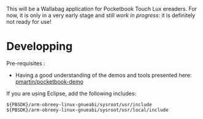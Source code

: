 
This will be a Wallabag application for Pocketbook Touch Lux ereaders. For now, it is only in a very
early stage and still *work in progress*: it is definitely not ready for use!



# Developping

Pre-requisites :

 * Having a good understanding of the demos and tools presented here: [pmartin/pocketbook-demo](https://github.com/pmartin/pocketbook-demo)

If you are using Eclipse, add the following includes:

```
${PBSDK}/arm-obreey-linux-gnueabi/sysroot/usr/include
${PBSDK}/arm-obreey-linux-gnueabi/sysroot/usr/local/include
```
